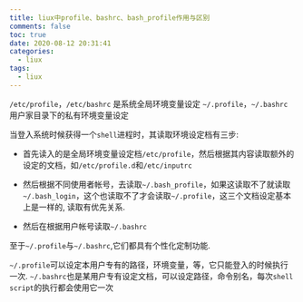 ```yaml
---
title: liux中profile、bashrc、bash_profile作用与区别
comments: false
toc: true
date: 2020-08-12 20:31:41
categories:
  - liux
tags:
  - liux
---
```


 `/etc/profile`，`/etc/bashrc` 是系统全局环境变量设定
  `~/.profile`，`~/.bashrc`用户家目录下的私有环境变量设定

  当登入系统时候获得一个`shell`进程时，其读取环境设定档有三步:

 - 首先读入的是全局环境变量设定档`/etc/profile`，然后根据其内容读取额外的设定的文档，如`/etc/profile.d`和`/etc/inputrc`

 - 然后根据不同使用者帐号，去读取`~/.bash_profile`，如果这读取不了就读取`~/.bash_login`，这个也读取不了才会读取`~/.profile`，这三个文档设定基本上是一样的, 读取有优先关系.

 - 然后在根据用户帐号读取`~/.bashrc`

 至于`~/.profile`与`~/.bashrc`,它们都具有个性化定制功能.

 `~/.profile`可以设定本用户专有的路径，环境变量，等，它只能登入的时候执行一次. `~/.bashrc`也是某用户专有设定文档，可以设定路径，命令别名，每次`shell script`的执行都会使用它一次




